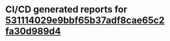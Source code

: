 # CI/CD generated reports for [531114029e9bbf65b37adf8cae65c2fa30d989d4](https://github.com/hydephp/develop/commit/531114029e9bbf65b37adf8cae65c2fa30d989d4)

